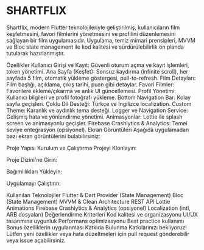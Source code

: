 # SHARTFLIX

Shartflix, modern Flutter teknolojileriyle geliştirilmiş, kullanıcıların film keşfetmesini, favori filmlerini yönetmesini ve profilini düzenlemesini sağlayan bir film uygulamasıdır. Uygulama, temiz mimari prensipleri, MVVM ve Bloc state management ile kod kalitesi ve sürdürülebilirlik ön planda tutularak hazırlanmıştır.

Özellikler
Kullanıcı Girişi ve Kayıt: Güvenli oturum açma ve kayıt işlemleri, token yönetimi.
Ana Sayfa (Keşfet): Sonsuz kaydırma (infinite scroll), her sayfada 5 film, otomatik yükleme göstergesi, pull-to-refresh.
Film Detayları: Film başlığı, açıklama, çıkış tarihi, puan gibi detaylar.
Favori Filmler: Favorilere ekleme/çıkarma ve anlık UI güncellemesi.
Profil Yönetimi: Kullanıcı bilgileri ve profil fotoğrafı yükleme.
Bottom Navigation Bar: Kolay sayfa geçişleri.
Çoklu Dil Desteği: Türkçe ve İngilizce localization.
Custom Theme: Karanlık ve aydınlık tema desteği.
Logger ve Navigation Service: Gelişmiş hata ve yönlendirme yönetimi.
Animasyonlar: Lottie ile splash screen ve animasyonlu geçişler.
Firebase Crashlytics & Analytics: Temel seviye entegrasyon (opsiyonel).
Ekran Görüntüleri
Aşağıda uygulamadan bazı ekran görüntülerini bulabilirsiniz:

<!-- Ekran görüntülerini eklemek için aşağıdaki gibi kullanabilirsin: ![Login Ekranı](screenshots/login.png) ![Ana Sayfa](screenshots/home.png) !Profil Ekran görüntülerini `screenshots/` klasörüne ekleyip, dosya adlarını buraya yazman yeterli. -->
Proje Yapısı
Kurulum ve Çalıştırma
Projeyi Klonlayın:

Proje Dizini'ne Girin:

Bağımlılıkları Yükleyin:

Uygulamayı Çalıştırın:

Kullanılan Teknolojiler
Flutter & Dart
Provider (State Management)
Bloc (State Management)
MVVM & Clean Architecture
REST API
Lottie Animations
Firebase Crashlytics & Analytics (opsiyonel)
Localization (intl, ARB dosyaları)
Değerlendirme Kriterleri
Kod kalitesi ve organizasyonu
UI/UX tasarımına uygunluk
Performans optimizasyonu
Best practice kullanımı
Bonus özelliklerin uygulanması
Katkıda Bulunma
Katkılarınızı bekliyoruz! Lütfen yeni özellikler veya hata düzeltmeleri için pull request gönderebilir veya issue açabilirsiniz.
